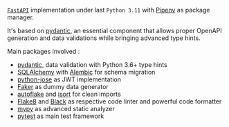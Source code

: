 [`FastAPI`](https://fastapi.tiangolo.com/) implementation under last `Python 3.11` with [Pipenv](https://pypi.org/project/pipenv/) as package manager.

It's based on [pydantic](https://pydantic-docs.helpmanual.io/), an essential component that allows proper OpenAPI generation and data validations while bringing advanced type hints.

Main packages involved :

* [pydantic](https://pydantic-docs.helpmanual.io/), data validation with Python 3.6+ type hints
* [SQLAlchemy](https://www.sqlalchemy.org/) with [Alembic](https://alembic.sqlalchemy.org/en/latest/) for schema migration
* [python-jose](https://github.com/mpdavis/python-jose) as JWT implementation
* [Faker](https://faker.readthedocs.io/en/master/) as dummy data generator
* [autoflake](https://pypi.org/project/autoflake/) and [isort](https://pycqa.github.io/isort/) for clean imports
* [Flake8](https://flake8.pycqa.org/en/latest/) and [Black](https://black.readthedocs.io/en/stable/) as respective code linter and powerful code formatter
* [mypy](http://mypy-lang.org/) as advanced static analyzer
* [pytest](https://docs.pytest.org) as main test framework
